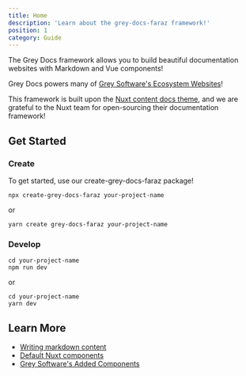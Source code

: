 ```yaml
---
title: Home
description: 'Learn about the grey-docs-faraz framework!'
position: 1
category: Guide
---
```


The Grey Docs framework allows you to build beautiful documentation websites with Markdown and Vue components!

Grey Docs powers many of [Grey Software's Ecosystem Websites](https://org.grey.software/ecosystem/)!

This framework is built upon the [Nuxt content docs theme](https://content.nuxtjs.org/themes/docs/), and we are grateful
to the Nuxt team for open-sourcing their documentation framework!

## Get Started

### Create

To get started, use our create-grey-docs-faraz package!

```
npx create-grey-docs-faraz your-project-name
```

or

```
yarn create grey-docs-faraz your-project-name
```

### Develop

```
cd your-project-name
npm run dev
```

or

```
cd your-project-name
yarn dev
```

## Learn More

- [Writing markdown content](https://content.nuxtjs.org/writing#markdown)
- [Default Nuxt components](https://content.nuxtjs.org/themes/docs#components)
- [Grey Software's Added Components](https://grey-docs-faraz.grey.software/components)
